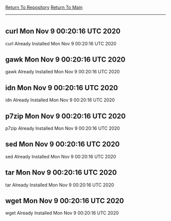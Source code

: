 [Return To Repository](https://github.com/deathbybandaid/piholeparser/)
[Return To Main](https://github.com/deathbybandaid/piholeparser/blob/master/RecentRunLogs/Mainlog.md)
____________________________________
# 
## curl Mon Nov  9 00:20:16 UTC 2020
curl Already Installed Mon Nov  9 00:20:16 UTC 2020
## gawk Mon Nov  9 00:20:16 UTC 2020
gawk Already Installed Mon Nov  9 00:20:16 UTC 2020
## idn Mon Nov  9 00:20:16 UTC 2020
idn Already Installed Mon Nov  9 00:20:16 UTC 2020
## p7zip Mon Nov  9 00:20:16 UTC 2020
p7zip Already Installed Mon Nov  9 00:20:16 UTC 2020
## sed Mon Nov  9 00:20:16 UTC 2020
sed Already Installed Mon Nov  9 00:20:16 UTC 2020
## tar Mon Nov  9 00:20:16 UTC 2020
tar Already Installed Mon Nov  9 00:20:16 UTC 2020
## wget Mon Nov  9 00:20:16 UTC 2020
wget Already Installed Mon Nov  9 00:20:16 UTC 2020
